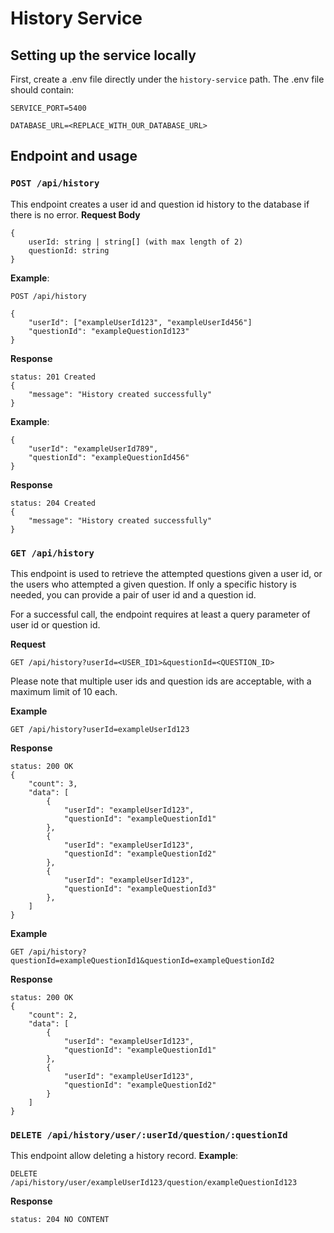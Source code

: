 # History Service

## Setting up the service locally
First, create a .env file directly under the `history-service` path.
The .env file should contain:
```
SERVICE_PORT=5400

DATABASE_URL=<REPLACE_WITH_OUR_DATABASE_URL>
```

## Endpoint and usage

### `POST /api/history`
This endpoint creates a user id and question id history to the database if there is no error.
**Request Body**
```
{
    userId: string | string[] (with max length of 2) 
    questionId: string
}
```
**Example**:
```
POST /api/history

{
    "userId": ["exampleUserId123", "exampleUserId456"]
    "questionId": "exampleQuestionId123"
}
```
**Response**
```
status: 201 Created
{
    "message": "History created successfully" 
}
```
**Example**:
```
{
    "userId": "exampleUserId789",
    "questionId": "exampleQuestionId456"
}
```
**Response**
```
status: 204 Created
{
    "message": "History created successfully" 
}
```

### `GET /api/history`
This endpoint is used to retrieve the attempted questions given a user id, or the users who attempted a given question. If only a specific history is needed, you can provide a pair of user id and a question id.

For a successful call, the endpoint requires at least a query parameter of user id or question id.

**Request**
```
GET /api/history?userId=<USER_ID1>&questionId=<QUESTION_ID>
```
Please note that multiple user ids and question ids are acceptable, with a maximum limit of 10 each.

**Example**
```
GET /api/history?userId=exampleUserId123
```
**Response**
```
status: 200 OK
{
    "count": 3,
    "data": [
        {
            "userId": "exampleUserId123",
            "questionId": "exampleQuestionId1"
        },
        {
            "userId": "exampleUserId123",
            "questionId": "exampleQuestionId2"
        },
        {
            "userId": "exampleUserId123",
            "questionId": "exampleQuestionId3"
        },
    ] 
}
```

**Example**
```
GET /api/history?questionId=exampleQuestionId1&questionId=exampleQuestionId2
```
**Response**
```
status: 200 OK
{
    "count": 2,
    "data": [
        {
            "userId": "exampleUserId123",
            "questionId": "exampleQuestionId1"
        },
        {
            "userId": "exampleUserId123",
            "questionId": "exampleQuestionId2"
        }
    ]
}
```

### `DELETE /api/history/user/:userId/question/:questionId`
This endpoint allow deleting a history record.
**Example**:
```
DELETE /api/history/user/exampleUserId123/question/exampleQuestionId123
```
**Response**
```
status: 204 NO CONTENT
```